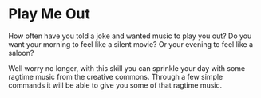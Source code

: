 # Play Me Out
How often have you told a joke and wanted music to play you out? Do you want your morning to feel like a silent movie? Or your evening to feel like a saloon? 

Well worry no longer, with this skill you can sprinkle your day with some ragtime music from the creative commons. Through a few simple commands it will be able to give you some of that ragtime music. 
